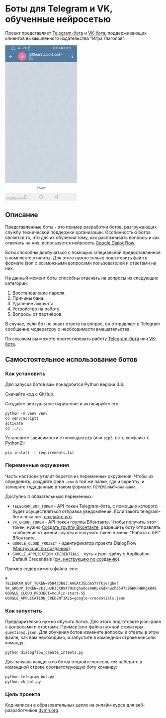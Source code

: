 # Боты для Telegram и VK, обученные нейросетью

Проект представляет [Telegram-бота](t.me/ClearSupport_bot) и [VK-бота](https://vk.com/club216709478), поддерживающих клиентов вымышленного издательства "Игра глаголов".

![Гифка работы бота в Telegram](.gitbook/assets/tg-bot.gif)

## Описание

Представленные боты - это пример разработки ботов, разгружающих службу технической поддержки организации. Особенностью ботов является то, что для их обучения тому, как распознавать вопросы и как отвечать на них, используется нейросеть [Google DialogFlow](https://cloud.google.com/dialogflow/docs/).

Боты способны дообучаться с помощью специальной предоставленной в комплекте утилиты. Для этого нужно только подготовить файл в формате json c возможными вопросами пользователей и ответами на них.

На данный момент боты способны отвечать на вопросы из следующих категорий:

1. Восстановление пароля.
2. Причины бана.
3. Удаление аккаунта.
4. Устройство на работу.
5. Вопросы от партнёров.

В случае, если бот не знает ответа на вопрос, он отправляет в Telegram сообщение модератору о необходимости вмешательства.

По ссылкам вы можете протестировать работу [Telegram-бота](t.me/ClearSupport_bot) или [VK-бота](https://vk.com/club216709478).

## Самостоятельное использование ботов

### Как установить

Для запуска ботов вам понадобится Python версии 3.8.

Скачайте код с GitHub.

Создайте виртуальное окружение и активируйте его:
```
python -m venv venv
cd venv/Scripts
activate
cd ../..
```

Установите зависимости с помощью `pip` (или `pip3`, есть конфликт с Python2):
```
pip install -r requirements.txt
```

### Переменные окружения

Часть настроек утилит берётся из переменных окружения. Чтобы их определить, создайте файл `.env` в той же папке, где и скрипты, и запишите туда данные в таком формате: `ПЕРЕМЕННАЯ=значение`.

Доступно 4 обязательныхя переменных:

- `TELEGRAM_BOT_TOKEN` - API-токен Telegram-бота, с помощью которого будет осуществляться отправка уведомлений. Если такого telegram-бота пока нет, [создайте его](https://way23.ru/регистрация-бота-в-telegram.html).
- `VK_GROUP_TOKEN` - API-токен группы ВКонтакте. Чтобы получить этот токен, нужно [Создать группу ВКонтакте](https://vk.com/groups?tab=admin), разрешить боту отправлять сообщения от имени группы и получить токен в меню "Работа с API" ВКонтакте.
- `GOOGLE_CLOUD_PROJECT` - идентификатор проекта DialogFlow ([Инструкция по созданию](https://cloud.google.com/dialogflow/es/docs/quick/setup)).
- `GOOGLE_APPLICATION_CREDENTIALS` - путь к json-файлу с Application Default Credentials ([см. инструкцию по созданию](https://cloud.google.com/docs/authentication/client-libraries)).

Пример содержимого файла .env:
```
#
TELEGRAM_BOT_TOKEN=958423683:AAEAtJ5Lde5YYfkjergber
VK_GROUP_TOKEN=vk1.HJKJJK89479shghadosAHKLkhdkhuch654758GHKFHHKgk848
GOOGLE_CLOUD_PROJECT=moulin-start-55
GOOGLE_APPLICATION_CREDENTIALS=google-credentials.json
```

### Как запустить

Предварительно нужно обучить ботов. Для этого подготовьте json-файл c вопросами и ответами. Пример json-файла нужной структуры - `questions.json`.
Для обучения ботов измените вопросы и ответы в этом файле, как вам необходимо, и запустите в командной строке консоли команду:
```
python dialogflow_create_intents.py
```
Для запуска каждого из ботов откройте консоль `cmd` наберите в командной строке соответствующую боту команду:
```
python telegram_bot.py
python vk_bot.py
```

### Цель проекта

Код написан в образовательных целях на онлайн-курсе для веб-разработчиков [dvmn.org](https://dvmn.org/).
